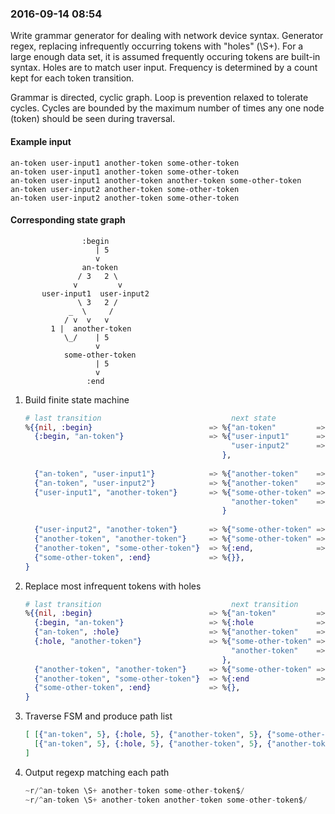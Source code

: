 ### 2016-09-14 08:54

Write grammar generator for dealing with network device syntax.
Generator regex, replacing infrequently occurring tokens with "holes" (\S+).
For a large enough data set, it is assumed frequently occuring tokens are built-in syntax.
Holes are to match user input.
Frequency is determined by a count kept for each token transition.

Grammar is directed, cyclic graph.
Loop is prevention relaxed to tolerate cycles.
Cycles are bounded by the maximum number of times any one node (token) should be seen during traversal.

#### Example input

    an-token user-input1 another-token some-other-token
    an-token user-input1 another-token some-other-token
    an-token user-input1 another-token another-token some-other-token
    an-token user-input2 another-token some-other-token
    an-token user-input2 another-token some-other-token

#### Corresponding state graph

                    :begin
                       | 5
                       v
                    an-token
                   / 3   2 \  
                  v         v
           user-input1  user-input2
                   \ 3   2 /
                 _  \     /
                / v  v   v
             1 |  another-token
                \_/    | 5
                       v
                some-other-token
                       | 5
                       v
                     :end

1. Build finite state machine

    ```elixir
    # last transition                             next state            # times transition seen
    %{{nil, :begin}                          => %{"an-token"         => 5}},
      {:begin, "an-token"}                   => %{"user-input1"      => 3,
                                                  "user-input2"      => 2,
                                                },
                                                
      {"an-token", "user-input1"}            => %{"another-token"    => 3}},
      {"an-token", "user-input2"}            => %{"another-token"    => 2}},
      {"user-input1", "another-token"}       => %{"some-other-token" => 2,
                                                  "another-token"    => 1,
                                                }
                                                
      {"user-input2", "another-token"}       => %{"some-other-token" => 2}},
      {"another-token", "another-token"}     => %{"some-other-token" => 1}},
      {"another-token", "some-other-token"}  => %{:end,              => 5}},
      {"some-other-token", :end}             => %{}},
    }
    ```

1. Replace most infrequent tokens with holes

    ```elixir
    # last transition                             next transition       # times transition seen
    %{{nil, :begin}                          => %{"an-token"         => 5},
      {:begin, "an-token"}                   => %{:hole              => 5},
      {"an-token", :hole}                    => %{"another-token"    => 5},
      {:hole, "another-token"}               => %{"some-other-token" => 4,
                                                  "another-token"    => 1,
                                                },
      {"another-token", "another-token"}     => %{"some-other-token" => 1},
      {"another-token", "some-other-token"}  => %{:end               => 5},
      {"some-other-token", :end}             => %{},
    }
    ```

1. Traverse FSM and produce path list

    ```elixir
    [ [{"an-token", 5}, {:hole, 5}, {"another-token", 5}, {"some-other-token", 5}],
      [{"an-token", 5}, {:hole, 5}, {"another-token", 5}, {"another-token", 1}, {"some-other-token", 1}],
    ]
    ```

1. Output regexp matching each path

    ```elixir
    ~r/^an-token \S+ another-token some-other-token$/
    ~r/^an-token \S+ another-token another-token some-other-token$/
    ```

